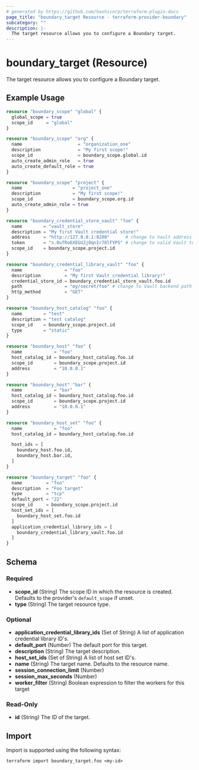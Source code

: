 ```yaml
---
# generated by https://github.com/hashicorp/terraform-plugin-docs
page_title: "boundary_target Resource - terraform-provider-boundary"
subcategory: ""
description: |-
  The target resource allows you to configure a Boundary target.
---
```


# boundary_target (Resource)

The target resource allows you to configure a Boundary target.

## Example Usage

```terraform
resource "boundary_scope" "global" {
  global_scope = true
  scope_id     = "global"
}

resource "boundary_scope" "org" {
  name                     = "organization_one"
  description              = "My first scope!"
  scope_id                 = boundary_scope.global.id
  auto_create_admin_role   = true
  auto_create_default_role = true
}

resource "boundary_scope" "project" {
  name                   = "project_one"
  description            = "My first scope!"
  scope_id               = boundary_scope.org.id
  auto_create_admin_role = true
}

resource "boundary_credential_store_vault" "foo" {
  name        = "vault_store"
  description = "My first Vault credential store!"
  address     = "http://127.0.0.1:8200"      # change to Vault address
  token       = "s.0ufRo6XEGU2jOqnIr7OlFYP5" # change to valid Vault token
  scope_id    = boundary_scope.project.id
}

resource "boundary_credential_library_vault" "foo" {
  name                = "foo"
  description         = "My first Vault credential library!"
  credential_store_id = boundary_credential_store_vault.foo.id
  path                = "my/secret/foo" # change to Vault backend path
  http_method         = "GET"
}

resource "boundary_host_catalog" "foo" {
  name        = "test"
  description = "test catalog"
  scope_id    = boundary_scope.project.id
  type        = "static"
}

resource "boundary_host" "foo" {
  name            = "foo"
  host_catalog_id = boundary_host_catalog.foo.id
  scope_id        = boundary_scope.project.id
  address         = "10.0.0.1"
}

resource "boundary_host" "bar" {
  name            = "bar"
  host_catalog_id = boundary_host_catalog.foo.id
  scope_id        = boundary_scope.project.id
  address         = "10.0.0.1"
}

resource "boundary_host_set" "foo" {
  name            = "foo"
  host_catalog_id = boundary_host_catalog.foo.id

  host_ids = [
    boundary_host.foo.id,
    boundary_host.bar.id,
  ]
}

resource "boundary_target" "foo" {
  name         = "foo"
  description  = "Foo target"
  type         = "tcp"
  default_port = "22"
  scope_id     = boundary_scope.project.id
  host_set_ids = [
    boundary_host_set.foo.id
  ]
  application_credential_library_ids = [
    boundary_credential_library_vault.foo.id
  ]
}
```

<!-- schema generated by tfplugindocs -->
## Schema

### Required

- **scope_id** (String) The scope ID in which the resource is created. Defaults to the provider's `default_scope` if unset.
- **type** (String) The target resource type.

### Optional

- **application_credential_library_ids** (Set of String) A list of application credential library ID's.
- **default_port** (Number) The default port for this target.
- **description** (String) The target description.
- **host_set_ids** (Set of String) A list of host set ID's.
- **name** (String) The target name. Defaults to the resource name.
- **session_connection_limit** (Number)
- **session_max_seconds** (Number)
- **worker_filter** (String) Boolean expression to filter the workers for this target

### Read-Only

- **id** (String) The ID of the target.

## Import

Import is supported using the following syntax:

```shell
terraform import boundary_target.foo <my-id>
```
